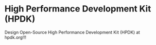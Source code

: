 # High Performance Development Kit (HPDK)
Design Open-Source High Performance Development Kit (HPDK) at hpdk.org!!!
